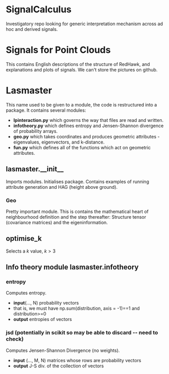 # SignalCalculus
Investigatory repo looking for generic interpretation mechanism across ad hoc and derived signals.

# Signals for Point Clouds
This contains English descriptions of the structure of RedHawk, and explanations and plots of signals. We can't store the pictures on github.

# Lasmaster
This name used to be given to a module, the code is restructured into a package. It contains several modules:
* **lpinteraction.py** which governs the way that files are read and written. 
* **infotheory.py** which defines entropy and Jensen-Shannon divergence of probability arrays.
* **geo.py** which takes coordinates and produces geometric attributes - eigenvalues, eigenvectors, and k-distance.
* **fun.py** which defines all of the functions which act on geometric attributes. 

## lasmaster.\_\_init\_\_
Imports modules. Initialises package. Contains examples of running attribute generation and HAG (height above ground).

### Geo
Pretty important module. This is contains the mathematical heart of neighbourhood definition and the step thereafter: Structure tensor (covariance matrices) and the eigeninformation.

## optimise_k
Selects a $k$ value, $k>3$

## Info theory module lasmaster.infotheory

### entropy
Computes entropy.
* **input**(..., N) probability vectors
* that is, we must have np.sum(distribution, axis = -1)==1 and distribution>=0
* **output** entropies of vectors

### jsd (potentially in scikit so may be able to discard -- need to check)
Computes Jensen-Shannon Divergence (no weights).
* **input** (..., M, N) matrices whose rows are probability vectors
* **output** J-S div. of the collection of vectors